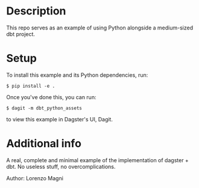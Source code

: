 # Description

This repo serves as an example of using Python alongside a medium-sized dbt project.

# Setup

To install this example and its Python dependencies, run:

```
$ pip install -e .
```

Once you've done this, you can run:

```
$ dagit -m dbt_python_assets
```

to view this example in Dagster's UI, Dagit.

# Additional info

A real, complete and minimal example of the implementation of dagster + dbt. No useless stuff, no overcomplications.

Author: Lorenzo Magni
